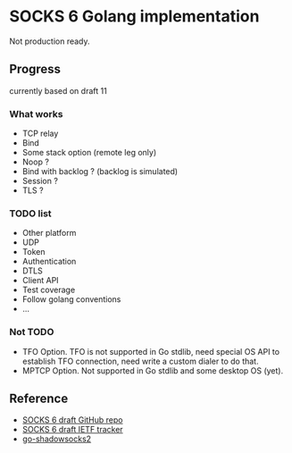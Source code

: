 # SOCKS 6 Golang implementation

Not production ready.

## Progress

currently based on draft 11

### What works

- TCP relay
- Bind
- Some stack option (remote leg only)
- Noop ?
- Bind with backlog ? (backlog is simulated)
- Session ?
- TLS ?

### TODO list

- Other platform
- UDP
- Token
- Authentication
- DTLS
- Client API
- Test coverage
- Follow golang conventions
- ...

### Not TODO

- TFO Option. 
    TFO is not supported in Go stdlib, need special OS API to establish TFO connection, need write a custom dialer to do that.
- MPTCP Option.
    Not supported in Go stdlib and some desktop OS (yet).

## Reference

- [SOCKS 6 draft GitHub repo](https://github.com/45G/socks6-draft)
- [SOCKS 6 draft IETF tracker](https://datatracker.ietf.org/doc/draft-olteanu-intarea-socks-6/)
- [go-shadowsocks2](https://github.com/shadowsocks/go-shadowsocks2)